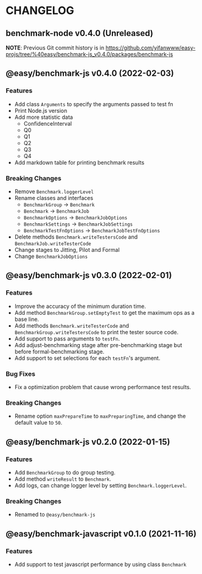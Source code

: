 # CHANGELOG

## benchmark-node v0.4.0 (Unreleased)

**NOTE**: Previous Git commit history is in https://github.com/yifanwww/easy-projs/tree/%40easy/benchmark-js_v0.4.0/packages/benchmark-js

## @easy/benchmark-js v0.4.0 (2022-02-03)
### Features

- Add class `Arguments` to specify the arguments passed to test fn
- Print Node.js version
- Add more statistic data
  - ConfidenceInterval
  - Q0
  - Q1
  - Q2
  - Q3
  - Q4
- Add markdown table for printing benchmark results

### Breaking Changes

- Remove `Benchmark.loggerLevel`
- Rename classes and interfaces
  - `BenchmarkGroup`            -> `Benchmark`
  - `Benchmark`                 -> `BenchmarkJob`
  - `BenchmarkOptions`          -> `BenchmarkJobOptions`
  - `BenchmarkSettings`         -> `BenchmarkJobSettings`
  - `BenchmarkTestFnOptions`    -> `BenchmarkJobTestFnOptions`
- Delete methods `Benchmark.writeTestersCode` and `BenchmarkJob.writeTesterCode`
- Change stages to Jitting, Pilot and Formal
- Change `BenchmarkJobOptions`

## @easy/benchmark-js v0.3.0 (2022-02-01)
### Features

- Improve the accuracy of the minimum duration time.
- Add method `BenchmarkGroup.setEmptyTest` to get the maximum ops as a base line.
- Add methods `Benchmark.writeTesterCode` and `BenchmarkGroup.writeTestersCode` to print the tester source code.
- Add support to pass arguments to `testFn`.
- Add adjust-benchmarking stage after pre-benchmarking stage but before formal-benchmarking stage.
- Add support to set selections for each `testFn`'s argument.

### Bug Fixes

- Fix a optimization problem that cause wrong performance test results.

### Breaking Changes

- Rename option `maxPrepareTime` to `maxPreparingTime`, and change the default value to `50`.

## @easy/benchmark-js v0.2.0 (2022-01-15)
### Features

- Add `BenchmarkGroup` to do group testing.
- Add method `writeResult` to `Benchmark`.
- Add logs, can change logger level by setting `Benchmark.loggerLevel`.

### Breaking Changes

- Renamed to `@easy/benchmark-js`

## @easy/benchmark-javascript v0.1.0 (2021-11-16)
### Features

- Add support to test javascript performance by using class `Benchmark`
